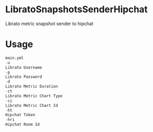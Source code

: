 # LibratoSnapshotsSenderHipchat
Librato metric snapshot sender to hipchat


# Usage

```python
main.yml
-u
Librato Username
-p
Librato Password
-d
Librato Metric Duration
-ct
Librato Metric Chart Type
-ci
Librato Metric Chart Id
-ht
Hipchat Token
-hri
Hipchat Room Id
```
